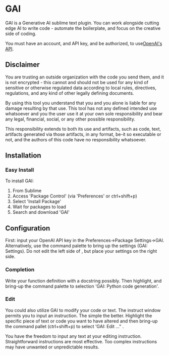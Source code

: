 # GAI

GAI is a Generative AI sublime text plugin. You can work alongside cutting edge AI to write code - automate the boilerplate, and
focus on the creative side of coding. 

You must have an account, and API key, and be authorized, to use[OpenAI's API](https://openai.com/blog/openai-api/). 

## Disclaimer

You are trusting an outside organization with the code you send them, and it is
not encrypted - this cannot and should not be used for any kind of sensitive or
otherwise regulated data according to local rules, directives, regulations, and
any kind of other legally defining documents.

By using this tool you understand that you and you alone is liable for any damage resulting by that use. This tool has not any defined intended use whatsoever and you the user use it at your own sole responsibility and bear any legal, financial, social, or any other possible responsibility.

This responsibility extends to both its use and artifacts, such as code, text, artifacts generated via those artifacts, in any format, be-it so executable or not, and the authors of this code have no responsibility whatsoever.

## Installation

### Easy Install
To install GAI:

1. From Sublime
2. Access 'Package Control' (via 'Preferences' or ctrl+shift+p)
3. Select 'Install Package'
4. Wait for packages to load
5. Search and download 'GAI'

## Configuration
First: input your OpenAI API key in the Preferences->Package Settings->GAI. 
Alternatively, use the command palette to bring up the settings (GAI: Settings). Do not edit the left side of , but place your settings on the right side.

### Completion

Write your function definition with a docstring possibly. Then highlight, and bring-up the command palette to selection 'GAI: Python code generation'.



### Edit
You could also utilize GAI to modify your code or text. The instruct window permits you to input an instruction. The simple the better. Highlight the specific piece of text or code you want to have altered and then bring-up the command pallet (ctrl+shift+p) to select 'GAI: Edit ..." .

You have the freedom to input any text at your editing instruction. Straightforward instructions are most effective. Too complex instructions may have unwanted or unpredictable results.
